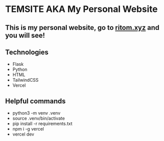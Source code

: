 # TEMSITE AKA My Personal Website
This is my personal website, go to [ritom.xyz](ritom.xyz) and you will see!
---

## Technologies
- Flask 
- Python
- HTML
- TailwindCSS
- Vercel

## Helpful commands
- python3 -m venv .venv
- source .venv/bin/activate
- pip install -r requirements.txt
- npm i -g vercel 
- vercel dev


